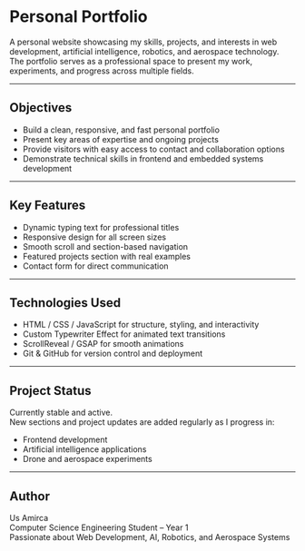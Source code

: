 # Personal Portfolio

A personal website showcasing my skills, projects, and interests in web development, artificial intelligence, robotics, and aerospace technology.  
The portfolio serves as a professional space to present my work, experiments, and progress across multiple fields.

---

## Objectives

- Build a clean, responsive, and fast personal portfolio  
- Present key areas of expertise and ongoing projects  
- Provide visitors with easy access to contact and collaboration options  
- Demonstrate technical skills in frontend and embedded systems development  

---

## Key Features

- Dynamic typing text for professional titles  
- Responsive design for all screen sizes  
- Smooth scroll and section-based navigation  
- Featured projects section with real examples  
- Contact form for direct communication  

---

## Technologies Used

- HTML / CSS / JavaScript for structure, styling, and interactivity  
- Custom Typewriter Effect for animated text transitions  
- ScrollReveal / GSAP for smooth animations  
- Git & GitHub for version control and deployment  

---

## Project Status

Currently stable and active.  
New sections and project updates are added regularly as I progress in:  
- Frontend development  
- Artificial intelligence applications  
- Drone and aerospace experiments  

---

## Author

Us Amirca  
Computer Science Engineering Student – Year 1  
Passionate about Web Development, AI, Robotics, and Aerospace Systems
